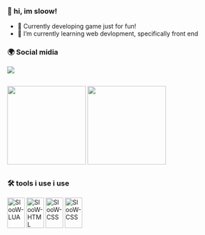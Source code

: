 ### 👋 hi, im sloow!

- 🔭 Currently developing game just for fun!
- 🌱 I’m currently learning web devlopment, specifically front end

### 🌍 Social midia
<div>
  <a href="https://twitter.com/SlooWdev001" target="_blank"><img src="https://img.shields.io/badge/Twitter-1DA1F2?style=for-the-badge&logo=twitter&logoColor=white" target="_blank"></a>
</div>

##

<div>
  <a href="https://github.com/sloow001"></a>
  <img  height="180em" src="https://github-readme-stats.vercel.app/api?username=sloow001&show_icons=true&theme=dracula&include_all=true&count_private=true"/>
  <img height="180em"
  src="https://github-readme-stats.vercel.app/api/top-langs/?username=sloow001&layout=compact&langs_count=168&theme=dracula"/>
</div>

##
### 🛠 tools i use i use
<div style="display: inline-block">
  <img align="center" alt="SlooW-LUA" height="70" width="40" src="https://cdn.jsdelivr.net/gh/devicons/devicon/icons/lua/lua-original-wordmark.svg" />
  <img align="center" alt="SlooW-HTML" height="70" width="40" src="https://cdn.jsdelivr.net/gh/devicons/devicon/icons/html5/html5-original.svg" />
  <img align="center" alt="SlooW-CSS" height="70" width="40" src="https://cdn.jsdelivr.net/gh/devicons/devicon/icons/css3/css3-original.svg" />
  <img align="center" alt="SlooW-CSS" height="70" width="40" src="https://cdn.jsdelivr.net/gh/devicons/devicon/icons/javascript/javascript-original.svg" />
</div>
